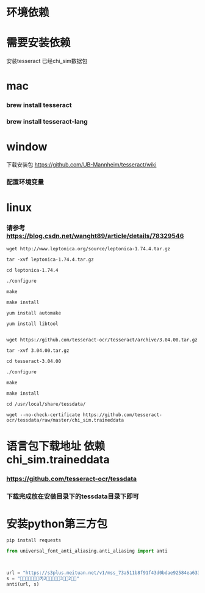 # 环境依赖

# 需要安装依赖
安装tesseract 已经chi_sim数据包

# mac
### brew install tesseract
### brew install tesseract-lang

# window
下载安装包
https://github.com/UB-Mannheim/tesseract/wiki
### 配置环境变量

# linux
### 请参考 https://blog.csdn.net/wanght89/article/details/78329546
```console
wget http://www.leptonica.org/source/leptonica-1.74.4.tar.gz

tar -xvf leptonica-1.74.4.tar.gz

cd leptonica-1.74.4

./configure

make 

make install

yum install automake

yum install libtool


wget https://github.com/tesseract-ocr/tesseract/archive/3.04.00.tar.gz

tar -xvf 3.04.00.tar.gz

cd tesseract-3.04.00

./configure

make 

make install

cd /usr/local/share/tessdata/

wget --no-check-certificate https://github.com/tesseract-ocr/tessdata/raw/master/chi_sim.traineddata 

```




# 语言包下载地址 依赖 chi_sim.traineddata
### https://github.com/tesseract-ocr/tessdata
### 下载完成放在安装目录下的tessdata目录下即可


# 安装python第三方包
`
pip install requests
`

```python
from universal_font_anti_aliasing.anti_aliasing import anti



url = "https://s3plus.meituan.net/v1/mss_73a511b8f91f43d0bdae92584ea6330b/font/85226b1a.woff"
s = "丙232"
anti(url, s)

```




